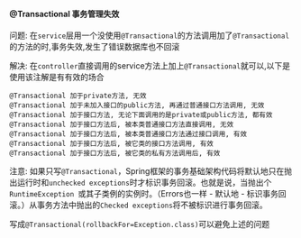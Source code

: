 #### @Transactional 事务管理失效

问题: 在`service`层用一个没使用`@Transactional`的方法调用加了`@Transactional`的方法的时,事务失效,发生了错误数据库也不回滚

解决: 在`controller`直接调用的service方法上加上`@Transactional`就可以,以下是使用该注解是有有效的场合

```
@Transactional 加于private方法, 无效
@Transactional 加于未加入接口的public方法, 再通过普通接口方法调用, 无效
@Transactional 加于接口方法, 无论下面调用的是private或public方法, 都有效
@Transactional 加于接口方法后, 被本类普通接口方法直接调用, 无效
@Transactional 加于接口方法后, 被本类普通接口方法通过接口调用, 有效
@Transactional 加于接口方法后, 被它类的接口方法调用, 有效
@Transactional 加于接口方法后, 被它类的私有方法调用后, 有效
```

注意: 如果只写`@Transactional`，Spring框架的事务基础架构代码将默认地只在抛出运行时和`unchecked exceptions`时才标识事务回滚。也就是说，当抛出个`RuntimeException `或其子类例的实例时。（Errors也一样 - 默认地 - 标识事务回滚。）从事务方法中抛出的`Checked exceptions`将不被标识进行事务回滚。 

写成`@Transactional(rollbackFor=Exception.class)`可以避免上述的问题